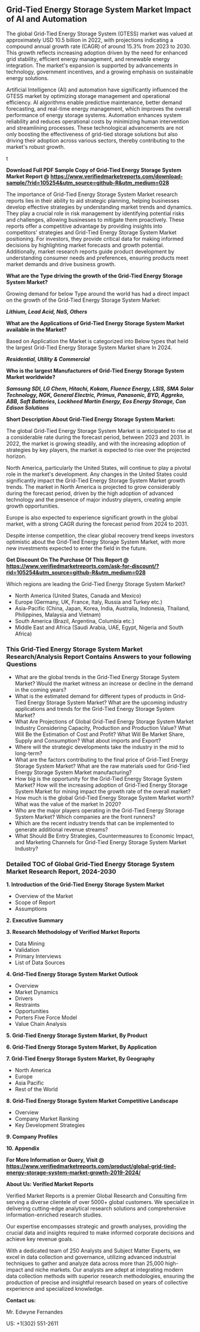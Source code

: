 <h2>Grid-Tied Energy Storage System Market Impact of AI and Automation</h2><p>The global Grid-Tied Energy Storage System (GTESS) market was valued at approximately USD 10.5 billion in 2022, with projections indicating a compound annual growth rate (CAGR) of around 15.3% from 2023 to 2030. This growth reflects increasing adoption driven by the need for enhanced grid stability, efficient energy management, and renewable energy integration. The market's expansion is supported by advancements in technology, government incentives, and a growing emphasis on sustainable energy solutions.</p><p>Artificial Intelligence (AI) and automation have significantly influenced the GTESS market by optimizing storage management and operational efficiency. AI algorithms enable predictive maintenance, better demand forecasting, and real-time energy management, which improves the overall performance of energy storage systems. Automation enhances system reliability and reduces operational costs by minimizing human intervention and streamlining processes. These technological advancements are not only boosting the effectiveness of grid-tied storage solutions but also driving their adoption across various sectors, thereby contributing to the market's robust growth.</p>t</p><p id="" class=""><strong>Download Full PDF Sample Copy of Grid-Tied Energy Storage System Market Report @ <a href="https://www.verifiedmarketreports.com/download-sample/?rid=105254&utm_source=github-R&utm_medium=028" target="_blank">https://www.verifiedmarketreports.com/download-sample/?rid=105254&utm_source=github-R&utm_medium=028</a></strong></p><p>The importance of&nbsp;Grid-Tied Energy Storage System Market research reports lies in their ability to aid strategic planning, helping businesses develop effective strategies by understanding market trends and dynamics. They play a crucial role in risk management by identifying potential risks and challenges, allowing businesses to mitigate them proactively. These reports offer a competitive advantage by providing insights into competitors' strategies and Grid-Tied Energy Storage System Market positioning. For investors, they provide critical data for making informed decisions by highlighting market forecasts and growth potential. Additionally, market research reports guide product development by understanding consumer needs and preferences, ensuring products meet market demands and drive business growth.</p><p><strong>What are the&nbsp;Type driving the growth of the Grid-Tied Energy Storage System Market?</strong></p><p id="" class="">Growing demand for below Type around the world has had a direct impact on the growth of the Grid-Tied Energy Storage System Market:</p><em><strong>Lithium, Lead Acid, NaS, Others</strong></em></p><strong>What are the&nbsp;Applications&nbsp;of Grid-Tied Energy Storage System Market available in the Market?</strong></p><p id="" class="">Based on Application the Market is categorized into Below types that held the largest Grid-Tied Energy Storage System Market share In 2024.</p><em><strong>Residential, Utility & Commercial</strong></em></p><strong>Who is the largest Manufacturers of Grid-Tied Energy Storage System Market worldwide?</strong></p><p><em><strong>Samsung SDI, LG Chem, Hitachi, Kokam, Fluence Energy, LSIS, SMA Solar Technology, NGK, General Electric, Primus, Panasonic, BYD, Aggreko, ABB, Saft Batteries, Lockheed Martin Energy, Eos Energy Storage, Con Edison Solutions</strong></em></p><p id="" class=""><strong>Short Description About Grid-Tied Energy Storage System Market:</strong></p><p>The global Grid-Tied Energy Storage System Market is anticipated to rise at a considerable rate during the forecast period, between 2023 and 2031. In 2022, the market is growing steadily, and with the increasing adoption of strategies by key players, the market is expected to rise over the projected horizon.</p><p>North America, particularly the United States, will continue to play a pivotal role in the market's development. Any changes in the United States could significantly impact the Grid-Tied Energy Storage System Market growth trends. The market in North America is projected to grow considerably during the forecast period, driven by the high adoption of advanced technology and the presence of major industry players, creating ample growth opportunities.</p><p>Europe is also expected to experience significant growth in the global market, with a strong CAGR during the forecast period from 2024 to 2031.</p><p>Despite intense competition, the clear global recovery trend keeps investors optimistic about the Grid-Tied Energy Storage System Market, with more new investments expected to enter the field in the future.</p><p id="" class=""><strong>Get Discount On The Purchase Of This Report @ <a href="https://www.verifiedmarketreports.com/ask-for-discount/?rid=105254&utm_source=github-R&utm_medium=028" target="_blank">https://www.verifiedmarketreports.com/ask-for-discount/?rid=105254&utm_source=github-R&utm_medium=028</a></strong></p>Which regions are leading the Grid-Tied Energy Storage System Market?</p><ul><li>North America (United States, Canada and Mexico)</li><li>Europe (Germany, UK, France, Italy, Russia and Turkey etc.)</li><li>Asia-Pacific (China, Japan, Korea, India, Australia, Indonesia, Thailand, Philippines, Malaysia and Vietnam)</li><li>South America (Brazil, Argentina, Columbia etc.)</li><li>Middle East and Africa (Saudi Arabia, UAE, Egypt, Nigeria and South Africa)</li></ul><h3 id="" class="">This Grid-Tied Energy Storage System Market Research/Analysis Report Contains Answers to your following Questions</h3><ul><li>What are the global trends in the Grid-Tied Energy Storage System Market? Would the market witness an increase or decline in the demand in the coming years?</li><li>What is the estimated demand for different types of products in Grid-Tied Energy Storage System Market? What are the upcoming industry applications and trends for the Grid-Tied Energy Storage System Market?</li><li>What Are Projections of Global Grid-Tied Energy Storage System Market Industry Considering Capacity, Production and Production Value? What Will Be the Estimation of Cost and Profit? What Will Be Market Share, Supply and Consumption? What about imports and Export?</li><li>Where will the strategic developments take the industry in the mid to long-term?</li><li>What are the factors contributing to the final price of Grid-Tied Energy Storage System Market? What are the raw materials used for Grid-Tied Energy Storage System Market manufacturing?</li><li>How big is the opportunity for the Grid-Tied Energy Storage System Market? How will the increasing adoption of Grid-Tied Energy Storage System Market for mining impact the growth rate of the overall market?</li><li>How much is the global Grid-Tied Energy Storage System Market worth? What was the value of the market In 2020?</li><li>Who are the major players operating in the Grid-Tied Energy Storage System Market? Which companies are the front runners?</li><li>Which are the recent industry trends that can be implemented to generate additional revenue streams?</li><li>What Should Be Entry Strategies, Countermeasures to Economic Impact, and Marketing Channels for Grid-Tied Energy Storage System Market Industry?</li></ul><h3 id="" class="">Detailed TOC of Global Grid-Tied Energy Storage System Market Research Report, 2024-2030</h3><p id="" class=""><strong>1. Introduction of the Grid-Tied Energy Storage System Market</strong></p><ul><li>Overview of the Market</li><li>Scope of Report</li><li>Assumptions</li></ul><p id="" class=""><strong>2. Executive Summary</strong></p><p id="" class=""><strong>3. Research Methodology of Verified Market Reports</strong></p><ul><li>Data Mining</li><li>Validation</li><li>Primary Interviews</li><li>List of Data Sources</li></ul><p id="" class=""><strong>4. Grid-Tied Energy Storage System Market Outlook</strong></p><ul><li>Overview</li><li>Market Dynamics</li><li>Drivers</li><li>Restraints</li><li>Opportunities</li><li>Porters Five Force Model</li><li>Value Chain Analysis</li></ul><p id="" class=""><strong>5. Grid-Tied Energy Storage System Market, By Product</strong></p><p id="" class=""><strong>6. Grid-Tied Energy Storage System Market, By Application</strong></p><p id="" class=""><strong>7. Grid-Tied Energy Storage System Market, By Geography</strong></p><ul><li>North America</li><li>Europe</li><li>Asia Pacific</li><li>Rest of the World</li></ul><p id="" class=""><strong>8. Grid-Tied Energy Storage System Market Competitive Landscape</strong></p><ul><li>Overview</li><li>Company Market Ranking</li><li>Key Development Strategies</li></ul><p id="" class=""><strong>9. Company Profiles</strong></p><p id="" class=""><strong>10. Appendix</strong></p><p id="" class=""><strong>For More Information or Query, Visit @ <a href="https://www.verifiedmarketreports.com/product/global-grid-tied-energy-storage-system-market-growth-2019-2024/" target="_blank">https://www.verifiedmarketreports.com/product/global-grid-tied-energy-storage-system-market-growth-2019-2024/</a></strong></p><p id="" class=""><strong>About Us: Verified Market Reports</strong></p><p id="" class="">Verified Market Reports is a premier Global Research and Consulting firm serving a diverse clientele of over 5000+ global customers. We specialize in delivering cutting-edge analytical research solutions and comprehensive information-enriched research studies.</p><p id="" class="">Our expertise encompasses strategic and growth analyses, providing the crucial data and insights required to make informed corporate decisions and achieve key revenue goals.</p><p id="" class="">With a dedicated team of 250 Analysts and Subject Matter Experts, we excel in data collection and governance, utilizing advanced industrial techniques to gather and analyze data across more than 25,000 high-impact and niche markets. Our analysts are adept at integrating modern data collection methods with superior research methodologies, ensuring the production of precise and insightful research based on years of collective experience and specialized knowledge.</p><p id="" class=""><strong>Contact us:</strong></p><p id="" class="">Mr. Edwyne Fernandes</p><p id="" class="">US: +1(302) 551-2611</p>
